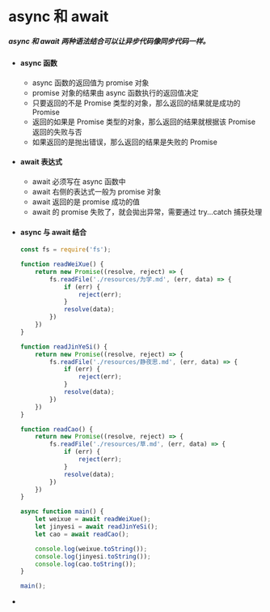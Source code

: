 # async 和 await

##### async 和 await 两种语法结合可以让异步代码像同步代码一样。

- #### async 函数

  - async 函数的返回值为 promise 对象
  - promise 对象的结果由 async 函数执行的返回值决定
  - 只要返回的不是 Promise 类型的对象，那么返回的结果就是成功的 Promise
  - 返回的如果是 Promise 类型的对象，那么返回的结果就根据该 Promise 返回的失败与否
  - 如果返回的是抛出错误，那么返回的结果是失败的 Promise

- #### await 表达式

  - await 必须写在 async 函数中
  - await 右侧的表达式一般为 promise 对象
  - await 返回的是 promise 成功的值
  - await 的 promise 失败了，就会拋出异常，需要通过 try...catch 捕获处理

- #### async 与 await 结合

  ```js
  const fs = require('fs');
  
  function readWeiXue() {
      return new Promise((resolve, reject) => {
          fs.readFile('./resources/为学.md', (err, data) => {
              if (err) {
                  reject(err);
              }
              resolve(data);
          })
      })
  }
  
  function readJinYeSi() {
      return new Promise((resolve, reject) => {
          fs.readFile('./resources/静夜思.md', (err, data) => {
              if (err) {
                  reject(err);
              }
              resolve(data);
          })
      })
  }
  
  function readCao() {
      return new Promise((resolve, reject) => {
          fs.readFile('./resources/草.md', (err, data) => {
              if (err) {
                  reject(err);
              }
              resolve(data);
          })
      })
  }
  
  async function main() {
      let weixue = await readWeiXue();
      let jinyesi = await readJinYeSi();
      let cao = await readCao();
  
      console.log(weixue.toString());
      console.log(jinyesi.toString());
      console.log(cao.toString());
  }
  
  main();
  ```

  

- 